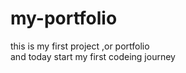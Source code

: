 # my-portfolio
this is my first project ,or portfolio
<br>
and today start my first codeing journey

